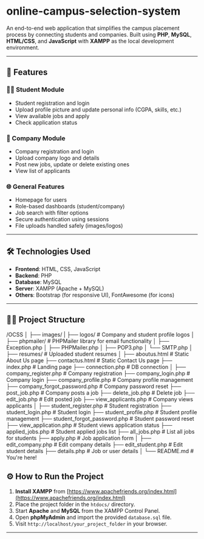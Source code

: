 # online-campus-selection-system
An end-to-end web application that simplifies the campus placement process by connecting students and companies. Built using **PHP**, **MySQL**, **HTML/CSS**, and **JavaScript** with **XAMPP** as the local development environment.

---

## 📌 Features

### 👨‍🎓 Student Module
- Student registration and login
- Upload profile picture and update personal info (CGPA, skills, etc.)
- View available jobs and apply
- Check application status

### 🏢 Company Module
- Company registration and login
- Upload company logo and details
- Post new jobs, update or delete existing ones
- View list of applicants

### 🌐 General Features
- Homepage for users
- Role-based dashboards (student/company)
- Job search with filter options
- Secure authentication using sessions
- File uploads handled safely (images/logos)

---

## 🛠️ Technologies Used

- **Frontend**: HTML, CSS, JavaScript
- **Backend**: PHP
- **Database**: MySQL
- **Server**: XAMPP (Apache + MySQL)
- **Others**: Bootstrap (for responsive UI), FontAwesome (for icons)

---

## 🧑‍💻 Project Structure
/OCSS
│
├── images/
| ├── logos/                      # Company and student profile logos
│
├── phpmailer/                      # PHPMailer library for email functionality
│   ├── Exception.php
│   ├── PHPMailer.php
│   ├── POP3.php
│   └── SMTP.php
│
├── resumes/                        # Uploaded student resumes
│
├── aboutus.html                    # Static About Us page
├── contactus.html                  # Static Contact Us page
├── index.php                       # Landing page
├── connection.php                  # DB connection
│
├── company_register.php            # Company registration
├── company_login.php               # Company login
├── company_profile.php             # Company profile management
├── company_forgot_password.php     # Company password reset
├── post_job.php                    # Company posts a job
├── delete_job.php                  # Delete job
├── edit_job.php                    # Edit posted job
├── view_applicants.php             # Company views applicants
│
├── student_register.php            # Student registration
├── student_login.php               # Student login
├── student_profile.php             # Student profile management
├── student_forgot_password.php     # Student password reset
├── view_application.php            # Student views application status
├── applied_jobs.php                # Student applied jobs list
├── all_jobs.php                    # List all jobs for students
├── apply.php                       # Job application form
│
├── edit_company.php                # Edit company details
├── edit_student.php                # Edit student details
├── details.php                     # Job or user details
│
└── README.md                       # You're here!


## ⚙️ How to Run the Project

1. **Install XAMPP** from [https://www.apachefriends.org/index.html](https://www.apachefriends.org/index.html)
2. Place the project folder in the `htdocs/` directory.
3. Start **Apache** and **MySQL** from the XAMPP Control Panel.
4. Open **phpMyAdmin** and import the provided `database.sql` file.
5. Visit `http://localhost/your_project_folder` in your browser.

---
